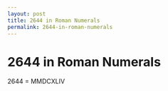 ```yaml
---
layout: post
title: 2644 in Roman Numerals
permalink: 2644-in-roman-numerals
---
```


# 2644 in Roman Numerals

2644 = MMDCXLIV

